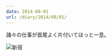 ```yaml
---
date: 2014-08-01
url: /diary/2014/08/01/
---
```


諸々の仕事が首尾よく片付いてほっと一息。

![新宿](http://instagram.com/p/rLkw3HyLio/media?size=l "新宿")